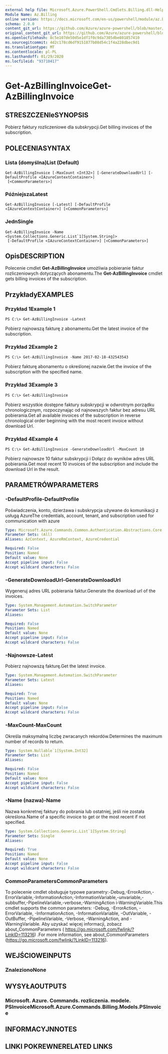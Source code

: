 ```yaml
---
external help file: Microsoft.Azure.PowerShell.Cmdlets.Billing.dll-Help.xml
Module Name: Az.Billing
online version: https://docs.microsoft.com/en-us/powershell/module/az.billing/get-azbillinginvoice
schema: 2.0.0
content_git_url: https://github.com/Azure/azure-powershell/blob/master/src/Billing/Billing/help/Get-AzBillingInvoice.md
original_content_git_url: https://github.com/Azure/azure-powershell/blob/master/src/Billing/Billing/help/Get-AzBillingInvoice.md
ms.openlocfilehash: 8c5e107de50d5e1df1f0c9da7305dbe801857410
ms.sourcegitcommit: 4d2c178cd6df9151877b08d54c1f4a228dbec9d1
ms.translationtype: MT
ms.contentlocale: pl-PL
ms.lasthandoff: 01/29/2020
ms.locfileid: "93710417"
---
```

# <span data-ttu-id="43a2a-101">Get-AzBillingInvoice</span><span class="sxs-lookup"><span data-stu-id="43a2a-101">Get-AzBillingInvoice</span></span>

## <span data-ttu-id="43a2a-102">STRESZCZENIe</span><span class="sxs-lookup"><span data-stu-id="43a2a-102">SYNOPSIS</span></span>
<span data-ttu-id="43a2a-103">Pobierz faktury rozliczeniowe dla subskrypcji.</span><span class="sxs-lookup"><span data-stu-id="43a2a-103">Get billing invoices of the subscription.</span></span>

## <span data-ttu-id="43a2a-104">POLECENIA</span><span class="sxs-lookup"><span data-stu-id="43a2a-104">SYNTAX</span></span>

### <span data-ttu-id="43a2a-105">Lista (domyślna)</span><span class="sxs-lookup"><span data-stu-id="43a2a-105">List (Default)</span></span>
```
Get-AzBillingInvoice [-MaxCount <Int32>] [-GenerateDownloadUrl] [-DefaultProfile <IAzureContextContainer>]
 [<CommonParameters>]
```

### <span data-ttu-id="43a2a-106">Późniejsza</span><span class="sxs-lookup"><span data-stu-id="43a2a-106">Latest</span></span>
```
Get-AzBillingInvoice [-Latest] [-DefaultProfile <IAzureContextContainer>] [<CommonParameters>]
```

### <span data-ttu-id="43a2a-107">Jedn</span><span class="sxs-lookup"><span data-stu-id="43a2a-107">Single</span></span>
```
Get-AzBillingInvoice -Name <System.Collections.Generic.List`1[System.String]>
 [-DefaultProfile <IAzureContextContainer>] [<CommonParameters>]
```

## <span data-ttu-id="43a2a-108">Opis</span><span class="sxs-lookup"><span data-stu-id="43a2a-108">DESCRIPTION</span></span>
<span data-ttu-id="43a2a-109">Polecenie cmdlet **Get-AzBillingInvoice** umożliwia pobieranie faktur rozliczeniowych dotyczących abonamentu.</span><span class="sxs-lookup"><span data-stu-id="43a2a-109">The **Get-AzBillingInvoice** cmdlet gets billing invoices of the subscription.</span></span> 

## <span data-ttu-id="43a2a-110">Przykłady</span><span class="sxs-lookup"><span data-stu-id="43a2a-110">EXAMPLES</span></span>

### <span data-ttu-id="43a2a-111">Przykład 1</span><span class="sxs-lookup"><span data-stu-id="43a2a-111">Example 1</span></span>
```
PS C:\> Get-AzBillingInvoice -Latest
```

<span data-ttu-id="43a2a-112">Pobierz najnowszą fakturę z abonamentu.</span><span class="sxs-lookup"><span data-stu-id="43a2a-112">Get the latest invoice of the subscription.</span></span>

### <span data-ttu-id="43a2a-113">Przykład 2</span><span class="sxs-lookup"><span data-stu-id="43a2a-113">Example 2</span></span>
```
PS C:\> Get-AzBillingInvoice -Name 2017-02-18-432543543
```

<span data-ttu-id="43a2a-114">Pobierz fakturę abonamentu o określonej nazwie.</span><span class="sxs-lookup"><span data-stu-id="43a2a-114">Get the invoice of the subscription with the specified name.</span></span>

### <span data-ttu-id="43a2a-115">Przykład 3</span><span class="sxs-lookup"><span data-stu-id="43a2a-115">Example 3</span></span>
```
PS C:\> Get-AzBillingInvoice
```

<span data-ttu-id="43a2a-116">Pobierz wszystkie dostępne faktury subskrypcji w odwrotnym porządku chronologicznym, rozpoczynając od najnowszych faktur bez adresu URL pobierania.</span><span class="sxs-lookup"><span data-stu-id="43a2a-116">Get all available invoices of the subscription in reverse chronological order beginning with the most recent invoice without download Url.</span></span> 

### <span data-ttu-id="43a2a-117">Przykład 4</span><span class="sxs-lookup"><span data-stu-id="43a2a-117">Example 4</span></span>
```
PS C:\> Get-AzBillingInvoice -GenerateDownloadUrl -MaxCount 10
```

<span data-ttu-id="43a2a-118">Pobierz najnowsze 10 faktur subskrypcji i Dołącz do wyników adres URL pobierania.</span><span class="sxs-lookup"><span data-stu-id="43a2a-118">Get most recent 10 invoices of the subscription and include the download Url in the result.</span></span>

## <span data-ttu-id="43a2a-119">PARAMETRÓW</span><span class="sxs-lookup"><span data-stu-id="43a2a-119">PARAMETERS</span></span>

### <span data-ttu-id="43a2a-120">-DefaultProfile</span><span class="sxs-lookup"><span data-stu-id="43a2a-120">-DefaultProfile</span></span>
<span data-ttu-id="43a2a-121">Poświadczenia, konto, dzierżawa i subskrypcja używane do komunikacji z usługą Azure</span><span class="sxs-lookup"><span data-stu-id="43a2a-121">The credentials, account, tenant, and subscription used for communication with azure</span></span>

```yaml
Type: Microsoft.Azure.Commands.Common.Authentication.Abstractions.Core.IAzureContextContainer
Parameter Sets: (All)
Aliases: AzContext, AzureRmContext, AzureCredential

Required: False
Position: Named
Default value: None
Accept pipeline input: False
Accept wildcard characters: False
```

### <span data-ttu-id="43a2a-122">-GenerateDownloadUrl</span><span class="sxs-lookup"><span data-stu-id="43a2a-122">-GenerateDownloadUrl</span></span>
<span data-ttu-id="43a2a-123">Wygeneruj adres URL pobierania faktur.</span><span class="sxs-lookup"><span data-stu-id="43a2a-123">Generate the download url of the invoices.</span></span>

```yaml
Type: System.Management.Automation.SwitchParameter
Parameter Sets: List
Aliases:

Required: False
Position: Named
Default value: None
Accept pipeline input: False
Accept wildcard characters: False
```

### <span data-ttu-id="43a2a-124">-Najnowsze</span><span class="sxs-lookup"><span data-stu-id="43a2a-124">-Latest</span></span>
<span data-ttu-id="43a2a-125">Pobierz najnowszą fakturę.</span><span class="sxs-lookup"><span data-stu-id="43a2a-125">Get the latest invoice.</span></span>

```yaml
Type: System.Management.Automation.SwitchParameter
Parameter Sets: Latest
Aliases:

Required: True
Position: Named
Default value: None
Accept pipeline input: False
Accept wildcard characters: False
```

### <span data-ttu-id="43a2a-126">-MaxCount</span><span class="sxs-lookup"><span data-stu-id="43a2a-126">-MaxCount</span></span>
<span data-ttu-id="43a2a-127">Określa maksymalną liczbę zwracanych rekordów.</span><span class="sxs-lookup"><span data-stu-id="43a2a-127">Determines the maximum number of records to return.</span></span>

```yaml
Type: System.Nullable`1[System.Int32]
Parameter Sets: List
Aliases:

Required: False
Position: Named
Default value: None
Accept pipeline input: False
Accept wildcard characters: False
```

### <span data-ttu-id="43a2a-128">-Name (nazwa)</span><span class="sxs-lookup"><span data-stu-id="43a2a-128">-Name</span></span>
<span data-ttu-id="43a2a-129">Nazwa konkretnej faktury do pobrania lub ostatniej, jeśli nie została określona.</span><span class="sxs-lookup"><span data-stu-id="43a2a-129">Name of a specific invoice to get or the most recent if not specified.</span></span>

```yaml
Type: System.Collections.Generic.List`1[System.String]
Parameter Sets: Single
Aliases:

Required: True
Position: Named
Default value: None
Accept pipeline input: False
Accept wildcard characters: False
```

### <span data-ttu-id="43a2a-130">CommonParameters</span><span class="sxs-lookup"><span data-stu-id="43a2a-130">CommonParameters</span></span>
<span data-ttu-id="43a2a-131">To polecenie cmdlet obsługuje typowe parametry:-Debug,-ErrorAction,-ErrorVariable,-InformationAction,-InformationVariable,-unvariable,-subbuffer,-PipelineVariable,-verbose,-WarningAction i-WarningVariable.</span><span class="sxs-lookup"><span data-stu-id="43a2a-131">This cmdlet supports the common parameters: -Debug, -ErrorAction, -ErrorVariable, -InformationAction, -InformationVariable, -OutVariable, -OutBuffer, -PipelineVariable, -Verbose, -WarningAction, and -WarningVariable.</span></span> <span data-ttu-id="43a2a-132">Aby uzyskać więcej informacji, zobacz about_CommonParameters ( https://go.microsoft.com/fwlink/?LinkID=113216) .</span><span class="sxs-lookup"><span data-stu-id="43a2a-132">For more information, see about_CommonParameters (https://go.microsoft.com/fwlink/?LinkID=113216).</span></span>

## <span data-ttu-id="43a2a-133">WEJŚCIOWE</span><span class="sxs-lookup"><span data-stu-id="43a2a-133">INPUTS</span></span>

### <span data-ttu-id="43a2a-134">Znaleziono</span><span class="sxs-lookup"><span data-stu-id="43a2a-134">None</span></span>

## <span data-ttu-id="43a2a-135">WYSYŁA</span><span class="sxs-lookup"><span data-stu-id="43a2a-135">OUTPUTS</span></span>

### <span data-ttu-id="43a2a-136">Microsoft. Azure. Commands. rozliczenia. modele. PSInvoice</span><span class="sxs-lookup"><span data-stu-id="43a2a-136">Microsoft.Azure.Commands.Billing.Models.PSInvoice</span></span>

## <span data-ttu-id="43a2a-137">INFORMACYJN</span><span class="sxs-lookup"><span data-stu-id="43a2a-137">NOTES</span></span>

## <span data-ttu-id="43a2a-138">LINKI POKREWNE</span><span class="sxs-lookup"><span data-stu-id="43a2a-138">RELATED LINKS</span></span>

